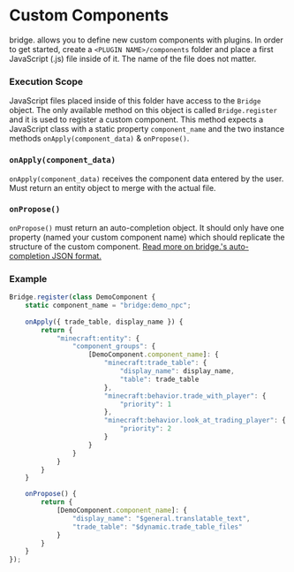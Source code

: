 # Custom Components
bridge. allows you to define new custom components with plugins. In order to get started, create a ```<PLUGIN NAME>/components``` folder and place a first JavaScript (.js) file inside of it. The name of the file does not matter.

### Execution Scope
JavaScript files placed inside of this folder have access to the ```Bridge``` object. The only available method on this object is called ```Bridge.register``` and it is used to register a custom component. This method expects a JavaScript class with a static property ```component_name``` and the two instance methods ```onApply(component_data)``` & ```onPropose()```.

### ```onApply(component_data)```
```onApply(component_data)``` receives the component data entered by the user. Must return an entity object to merge with the actual file.

### ```onPropose()```
```onPropose()``` must return an auto-completion object. It should only have one property (named your custom component name) which should replicate the structure of the custom component. [Read more on bridge.'s auto-completion JSON format.](https://github.com/solvedDev/bridge./blob/master/plugin_docs/auto_completions/main.md)

### Example
```javascript
Bridge.register(class DemoComponent {
    static component_name = "bridge:demo_npc";
    
    onApply({ trade_table, display_name }) {
        return {
            "minecraft:entity": {
                "component_groups": {
                    [DemoComponent.component_name]: {
                        "minecraft:trade_table": {
                            "display_name": display_name,
                            "table": trade_table
                        },
                        "minecraft:behavior.trade_with_player": {
                            "priority": 1
                        },
                        "minecraft:behavior.look_at_trading_player": {
                            "priority": 2
                        }
                    }
                }
            }
        }
    }

    onPropose() {
        return {
            [DemoComponent.component_name]: {
                "display_name": "$general.translatable_text",
                "trade_table": "$dynamic.trade_table_files"
            }
        }
    }
});
```
